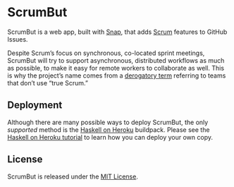 # ScrumBut

ScrumBut is a web app, built with [Snap](http://snapframework.com), that adds [Scrum](https://www.scrum.org/resources/what-is-scrum/) features to GitHub Issues.

Despite Scrum’s focus on synchronous, co-located sprint meetings, ScrumBut will try to support asynchronous, distributed workflows as much as possible, to make it easy for remote workers to collaborate as well. This is why the project’s name comes from a [derogatory term](https://www.scrum.org/ScrumBut) referring to teams that don’t use “true Scrum.”

## Deployment

Although there are many possible ways to deploy ScrumBut, the only _supported_ method is the [Haskell on Heroku](https://haskellonheroku.com) buildpack. Please see the [Haskell on Heroku tutorial](https://haskellonheroku.com/tutorial/) to learn how you can deploy your own copy.

## License

ScrumBut is released under the [MIT License](LICENSE.md).
